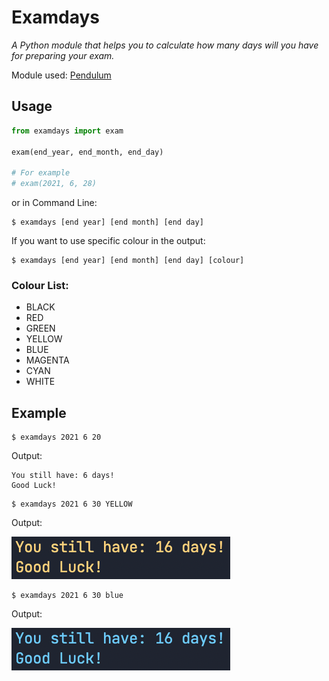 # Examdays

*A Python module that helps you to calculate how many days will you have for preparing your exam.*

Module used:
[Pendulum](https://pypi.org/project/pendulum/)

## Usage

```python
from examdays import exam

exam(end_year, end_month, end_day)

# For example
# exam(2021, 6, 28)

```
or in Command Line:

```shell
$ examdays [end year] [end month] [end day] 
```

If you want to use specific colour in the output:

```shell
$ examdays [end year] [end month] [end day] [colour]
```

### Colour List:

+ BLACK
+ RED 
+ GREEN 
+ YELLOW 
+ BLUE 
+ MAGENTA
+ CYAN
+ WHITE 


## Example

```shell
$ examdays 2021 6 20
```

Output:
```shell
You still have: 6 days!
Good Luck! 
```

```shell
$ examdays 2021 6 30 YELLOW
```
Output:

![Yellow](./yellow.png)

```shell
$ examdays 2021 6 30 blue
```

Output:

![Blue](./blue.png)


